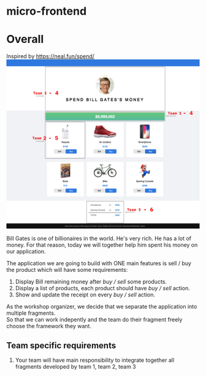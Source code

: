 # micro-frontend
# Overall
Inspired by https://neal.fun/spend/
![image](documentation/spend_bill_gate_money.png)

Bill Gates is one of billionaires in the world. He's very rich. He has a lot of money. For that reason, today we will together help him spent his money on our application.

The application we are going to build with ONE main features is sell / buy the product which will have some requirements:
1. Display Bill remaining money after _buy / sell_ some products.
2. Display a list of products, each product should have _buy / sell_ action.
3. Show and update the receipt on every _buy / sell_ action.

As the workshop organizer, we decide that we separate the application into multiple fragments.  
So that we can work indepently and the team do their fragment freely choose the framework they want.

## Team specific requirements
1. Your team will have main responsibility to integrate together all fragments developed by team 1, team 2, team 3